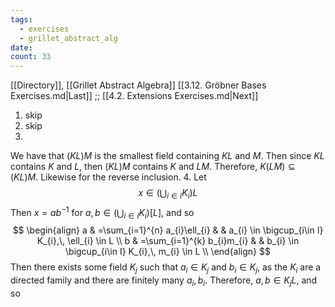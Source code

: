 ```yaml
---
tags:
  - exercises
  - grillet_abstract_alg
date:
count: 33
---
```

[[Directory]], [[Grillet Abstract Algebra]]
[[3.12. Gröbner Bases Exercises.md|Last]] ;; [[4.2. Extensions Exercises.md|Next]]
1. skip
2. skip
3. 
We have that $(KL)M$ is the smallest field containing $KL$ and $M$. Then since $KL$ contains $K$ and $L$, then $(KL)M$ contains $K$ and $LM$. Therefore, ${} K(LM) \subseteq (KL)M {}$. Likewise for the reverse inclusion. 
4. 
Let 
$$
x \in  \left( \bigcup_{i\in I} K_{i} \right)L
$$
Then ${} x=ab^{-1} {}$ for ${} a,\, b \in \left( \bigcup_{i\in I} K_{i} \right)[L] {}$, and so
$$
\begin{align}
a & =\sum_{i=1}^{n} a_{i}\ell_{i} &  & a_{i} \in \bigcup_{i\in I} K_{i},\, \ell_{i} \in L \\
b & =\sum_{i=1}^{k} b_{i}m_{i} &  & b_{i} \in \bigcup_{i\in I} K_{i},\, m_{i} \in L \\
\end{align}
$$
Then there exists some field ${} K_{j} {}$ such that ${} a_{i} \in K_{j} {}$ and ${} b_{i} \in K_{j} {}$, as the ${} K_{i} {}$ are a directed family and there are finitely many ${} a_{i},\, b_{i} {}$. Therefore, ${} a,\, b \in K_{j}L {}$, and so